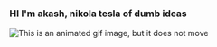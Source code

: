 ### HI I'm akash, nikola tesla of dumb ideas

<img src="https://raw.githubusercontent.com/saadeghi/saadeghi/master/dino.gif" alt="This is an animated gif image, but it does not move"/>
